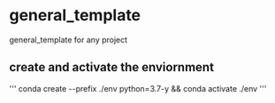 # general_template
general_template for any project
## create and activate the enviornment

'''
conda  create --prefix ./env python=3.7-y && conda activate ./env
'''
